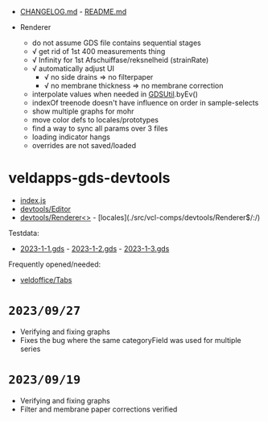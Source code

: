 * [CHANGELOG.md]() - [README.md]()

> 
* Renderer<triaxial>
	* do not assume GDS file contains sequential stages
	* √ get rid of 1st 400 measurements thing
	* √ Infinity for 1st Afschuiffase/reksnelheid (strainRate)
	* √ automatically adjust UI
		* √ no side drains => no filterpaper
		* √ no membrane thickness => no membrane correction
	* interpolate values when needed in [GDSUtil](src/Util.js).byEv()
	* indexOf treenode doesn't have influence on order in sample-selects
	* show multiple graphs for mohr
	* move color defs to locales/prototypes
	* find a way to sync all params over 3 files
	* loading indicator hangs
	* overrides are not saved/loaded

# veldapps-gds-devtools

* [index.js](src/:)
* [devtools/Editor<gds>]((./src/vcl-comps/:))
* [devtools/Renderer<>](./src/vcl-comps/devtools/Renderer$/) - [locales](./src/vcl-comps/devtools/Renderer$/:/)

Testdata:

* [2023-1-1.gds](./testdata/:) - [2023-1-2.gds](./testdata/:) - [2023-1-3.gds](./testdata/:)

Frequently opened/needed:

* [veldoffice/Tabs<Document>]([])

# `2023/09/27`

* Verifying and fixing graphs
* Fixes the bug where the same categoryField was used for multiple series

# `2023/09/19`

* Verifying and fixing graphs
* Filter and membrane paper corrections verified

